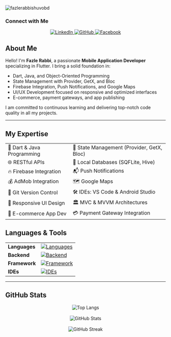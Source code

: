 <p align="left"> 
  <img src="https://komarev.com/ghpvc/?username=fazlerabbishuvobd&label=Profile%20views&color=0e75b6&style=flat" alt="fazlerabbishuvobd" /> 
</p>

### Connect with Me
<p align="center">
  <a href="https://www.linkedin.com/in/fazlerabbishuvo79/" target="_blank">
    <img src="https://img.shields.io/badge/LinkedIn-%231E77B5.svg?style=for-the-badge&logo=linkedin&logoColor=white" alt="LinkedIn" />
  </a>
  <a href="https://github.com/fazlerabbi-shuvo" target="_blank">
    <img src="https://img.shields.io/badge/GitHub-%2324292e.svg?style=for-the-badge&logo=github&logoColor=white" alt="GitHub" />
  </a>
  <a href="https://www.facebook.com/fazlerabbi.shuvo.73932/" target="_blank">
    <img src="https://img.shields.io/badge/Facebook-%232E87FB.svg?style=for-the-badge&logo=facebook&logoColor=white" alt="Facebook" />
  </a>
</p>

## About Me
Hello! I'm **Fazle Rabbi**, a passionate **Mobile Application Developer** specializing in Flutter. I bring a solid foundation in:
- Dart, Java, and Object-Oriented Programming
- State Management with Provider, GetX, and Bloc
- Firebase Integration, Push Notifications, and Google Maps
- UI/UX Development focused on responsive and optimized interfaces
- E-commerce, payment gateways, and app publishing

I am committed to continuous learning and delivering top-notch code quality in all my projects.

---

## My Expertise
<table align="center">
  <tr>
    <td>📝 Dart & Java Programming</td>
    <td>🚀 State Management (Provider, GetX, Bloc)</td>
  </tr>
  <tr>
    <td>🌐 RESTful APIs</td>
    <td>💾 Local Databases (SQFLite, Hive)</td>
  </tr>
  <tr>
    <td>🔥 Firebase Integration</td>
    <td>📬 Push Notifications</td>
  </tr>
  <tr>
    <td>💰 AdMob Integration</td>
    <td>🗺️ Google Maps</td>
  </tr>
  <tr>
    <td>📑 Git Version Control</td>
    <td>🛠️ IDEs: VS Code & Android Studio</td>
  </tr>
  <tr>
    <td>📱 Responsive UI Design</td>
    <td>🏛️ MVC & MVVM Architectures</td>
  </tr>
  <tr>
    <td>🛒 E-commerce App Dev</td>
    <td>💳 Payment Gateway Integration</td>
  </tr>
</table>

## Languages & Tools
<table align="center">
  <tr>
    <td><strong>Languages</strong></td>
    <td>
      <a href="https://skillicons.dev">
        <img src="https://skillicons.dev/icons?i=c,cpp,python,java,dart" alt="Languages"/>
      </a>
    </td>
  </tr>
  <tr>
    <td><strong>Backend</strong></td>
    <td>
      <a href="https://skillicons.dev">
        <img src="https://skillicons.dev/icons?i=mysql,firebase" alt="Backend"/>
      </a>
    </td>
  </tr>
  <tr>
    <td><strong>Framework</strong></td>
    <td>
      <a href="https://skillicons.dev">
        <img src="https://skillicons.dev/icons?i=flutter" alt="Framework"/>
      </a>
    </td>
  </tr>
  <tr>
    <td><strong>IDEs</strong></td>
    <td>
      <a href="https://skillicons.dev">
        <img src="https://skillicons.dev/icons?i=androidstudio,vscode,eclipse" alt="IDEs"/>
      </a>
    </td>
  </tr>
</table>

---

## GitHub Stats
<div align="center">
  <img src="https://github-readme-stats.vercel.app/api/top-langs/?username=fazlerabbishuvobd&theme=tokyonight" alt="Top Langs" /><br><br>
  <img src="https://github-readme-stats.vercel.app/api?username=fazlerabbishuvobd&show_icons=true&theme=transparent" alt="GitHub Stats" /><br><br>
  <img src="https://streak-stats.demolab.com/?user=fazlerabbishuvobd&theme=highcontrast" alt="GitHub Streak" />
</div>
